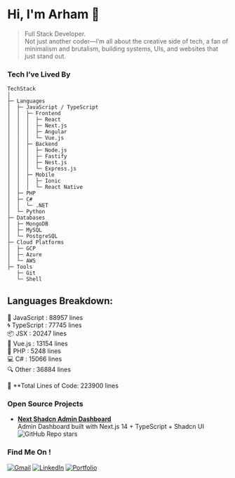 # Hi, I'm Arham 👋

> Full Stack Developer.  
> Not just another coder—I’m all about the creative side of tech, a fan of minimalism and brutalism, building systems, UIs, and websites that just stand out.

### Tech I’ve Lived By

```
TechStack
│
├─ Languages
│  ├─ JavaScript / TypeScript
│  │  ├─ Frontend
│  │  │  ├─ React
│  │  │  ├─ Next.js
│  │  │  ├─ Angular
│  │  │  └─ Vue.js
│  │  ├─ Backend
│  │  │  ├─ Node.js
│  │  │  ├─ Fastify
│  │  │  ├─ Nest.js
│  │  │  └─ Express.js
│  │  ├─ Mobile
│  │  │  ├─ Ionic
│  │  │  └─ React Native
│  ├─ PHP
│  ├─ C#
│  │  └─ .NET
│  └─ Python
├─ Databases
│  ├─ MongoDB
│  ├─ MySQL
│  └─ PostgreSQL
├─ Cloud Platforms
│  ├─ GCP
│  ├─ Azure
│  └─ AWS
├─ Tools
   ├─ Git
   └─ Shell
```

Languages Breakdown:
-------------------
🚀 JavaScript   : <!-- JS_LINES_PLACEHOLDER --> 88957 lines  
🌀 TypeScript   : <!-- TS_LINES_PLACEHOLDER --> 77745 lines  
📦 JSX          : <!-- JSX_LINES_PLACEHOLDER --> 20247 lines  
🌱 Vue.js       : <!-- VUE_LINES_PLACEHOLDER --> 13154 lines  
🐘 PHP          : <!-- PHP_LINES_PLACEHOLDER --> 5248 lines  
💻 C#           : <!-- CSHARP_LINES_PLACEHOLDER --> 15066 lines  
🔍 Other        : <!-- OTHER_LINES_PLACEHOLDER --> 36884 lines  

🎯 **Total Lines of Code: <!-- TOTAL_LINES_PLACEHOLDER --> 223900 lines  

### Open Source Projects

- **[Next Shadcn Admin Dashboard](https://github.com/arhamkhnz/next-shadcn-admin-dashboard)**  
Admin Dashboard built with Next.js 14 + TypeScript + Shadcn UI  
![GitHub Repo stars](https://img.shields.io/github/stars/arhamkhnz/next-shadcn-admin-dashboard?color=FFD700&label=⭐&style=flat)

### Find Me On !

[![Gmail](https://img.shields.io/badge/Gmail-D14836?style=for-the-badge&logo=gmail&logoColor=white)](mailto:md.arhamkhan09@gmail.com)
[![LinkedIn](https://img.shields.io/badge/LinkedIn-%230077B5.svg?&style=for-the-badge&logo=linkedin&logoColor=white)](https://www.linkedin.com/in/mohammed-arham-khan/)
[![Portfolio](https://img.shields.io/badge/Portfolio-%23000000.svg?&style=for-the-badge&logo=google-chrome&logoColor=white)](https://arham.cc/)
